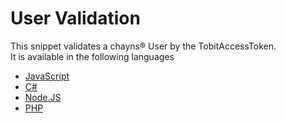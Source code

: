 # User Validation
This snippet validates a chayns® User by the TobitAccessToken.<br>
It is available in the following languages

* [JavaScript](https://github.com/ST-bschulze/chayns-snippets/blob/master/Backend/UserValidation/JavaScript.js)
* [C#](https://github.com/ST-bschulze/chayns-snippets/blob/master/Backend/UserValidation/C%23.cs)
* [Node.JS](https://github.com/ST-bschulze/chayns-snippets/blob/master/Backend/UserValidation/NodeJS.js)
* [PHP](https://github.com/ST-bschulze/chayns-snippets/blob/master/Backend/UserValidation/PHP.php)
